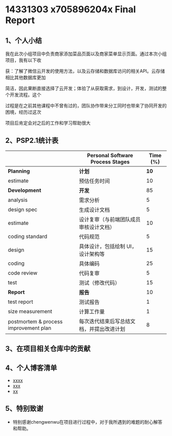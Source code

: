 # 14331303 x705896204x Final Report

## 1、个人小结

我在此次小组项目中负责商家添加菜品页面以及商家菜单显示页面。通过本次小组项目，我有以下收

获：了解了微信云开发的使用方法，以及云存储和数据库访问的相关API。云存储相比其他数据库更加

简洁，因此果断直接选择了云开发；体验了从获取需求，到设计，开发，测试的整个开发流程。这个

过程是在之前其他课程中不曾有过的，团队协作带来分工同时也带来了协同开发的困境，经历过这次

项目后肯定会对之后的工作和学习帮助很大


## 2、PSP2.1统计表

|                                       | Personal Software Process Stages         | Time (%) |
| ------------------------------------- | ---------------------------------------- | -------- |
| **Planning**                          | **计划**                                 | **10**   |
| estimate                              | 预估任务时间                             | 10       |
| **Development**                       | **开发**                                 | 85       |
| analysis                              | 需求分析                                 | 5       |
| design spec                           | 生成设计文档                             | 5        |
| estimate                              | 设计复审（与前端团队成员审核设计文档）   | 10       |
| coding standard                       | 代码规范                                 | 5        |
| design                                | 具体设计，包括绘制 UI，设计架构等        | 15       |
| coding                                | 具体编码                                 | 25       |
| code review                           | 代码复审                                 | 5        |
| test                                  | 测试（修改代码）                         | 15       |
| **Report**                            | **报告**                                 | 10       |
| test report                           | 测试报告                                 | 1        |
| size measurement                      | 计算工作量                               | 1        |
| postmortem & process improvement plan | 每次迭代结束后写总结文档，并提出改进计划 | 8        |



## 3、在项目相关仓库中的贡献

[](image/14331303.PNG)

## 4、个人博客清单

- [xxxx]()
- [xxx]()
- [xx]()

## 5、特别致谢

- 特别感谢chengwenwu在项目进行过程中，对于我所遇到的难题的耐心解答和帮助。

  
